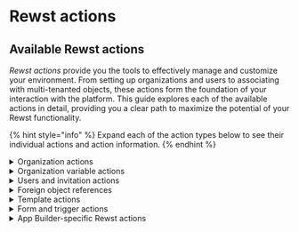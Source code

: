 # Rewst actions

## Available Rewst actions

_Rewst actions_ provide you the tools to effectively manage and customize your environment. From setting up organizations and users to associating with multi-tenanted objects, these actions form the foundation of your interaction with the platform. This guide explores each of the available actions in detail, providing you a clear path to maximize the potential of your Rewst functionality.

{% hint style="info" %}
Expand each of the action types below to see their individual actions and action information.
{% endhint %}

<details>

<summary>Organization actions</summary>

The actions in this section include the ability to list all organizations, fetch information about a specific organization, update an existing organizations details, and create an organization or bulk or organizations. These actions provide necessary capabilities to ensure seamless functioning and interoperability of your organizations within Rewst.

### **Get Organization**

**Description:** Retrieve data for a single organization in Rewst.

**Parameters:**

* **Organization ID:** Identifier of the organization to fetch data for. This ID is unique for each organization within Rewst.

**Output:** Outputs the details of the organization, which includes the Organization ID, Domain, Name, Managing Organization ID, and Enabled Status.

***

### **Bulk Create Organizations**

**Description:** Create multiple organizations at once within Rewst.

**Parameters:**

* Managing **Organization ID:** The ID of the managing organization. If not provided, the organization that initiated the operation will be set as the managing organization.
* Organizations (Required): List of organization details to be created. Each entry in the list should contain the following parameters:
  * Is Enabled: Boolean indicating if the organization should be enabled.
  * Name: The name of the organization in Rewst. The name must be unique.
  * Domain: The domain name of the organization's website, excluding protocol.

**Output:** Outputs a list of newly created organizations, each with its corresponding Organization ID, Domain, Name, Managing Organization ID, and Enabled Status.

***

### **Create Organization**

**Description:** Create a single organization within Rewst.

**Parameters:**

* Name (Required): The name of the organization to be created. This name must be unique within Rewst.
* Domain (Optional): The domain of the new organization, excluding protocol.
* Managing **Organization ID:** Identifier of the managing organization. If not provided, the organization that initiated the operation will be set as the managing organization.
* Is Enabled (Optional, default is true): A boolean indicating whether the new organization is enabled or not.

**Output:** Outputs the details of the newly created organization, which includes the Organization ID, Domain, Name, Managing Organization ID, and Enabled Status.

***

### **List Organizations**

**Description:** Fetch a list of all organizations in Rewst.

**Parameters:**

* Managing **Organization ID:** Identifier of the managing organization to fetch organizations for. This ID is unique for each organization within Rewst.
* Name (Optional): Name of the organization to search for. The name must be unique within Rewst.

**Output:** Outputs a list of organizations, each with its corresponding Organization ID, Domain, Name, Managing Organization ID, and Enabled Status.

***

### **Update Organization**

**Description:** Update details of an existing organization within Rewst.

**Parameters:**

* **Organization ID:** Identifier of the organization to be updated. This ID is unique for each organization within Rewst.
* Name (Optional): New name for the organization. This name must be unique within Rewst.
* Domain (Optional): New domain for the organization, excluding protocol.
* Is Enabled (Optional): Updated enabled status for the organization. It is a boolean value.

**Output:** Outputs the updated details of the organization, which includes the Organization ID, Domain, Name, Managing Organization ID, and Enabled Status.

***

### **List Integrations For Organization**

**Description:** This action retrieves a comprehensive list of integrations installed for a specific organization in Rewst, providing a detailed overview of each integration's attributes.

**Parameters:**

* **Organization ID:** The unique identifier for an organization in Rewst. This parameter is required to fetch the specific integration details pertinent to the organization.

**Output:**

The action generates a detailed list of integrations, including:

* **Integration ID, Name, and Reference:** Basic identifiers providing clarity on each integration.
* **Pack Configurations:** In-depth details of configurations applied to each integration, offering insights into their setup and customization.
* **Applied Triggers:** Information on workflow triggers linked to each integration, useful for understanding operational dynamics.
* **Foreign Object References:** Crucial data points that link integrations to external references, enhancing cross-platform data synchronization and management.

</details>

<details>

<summary>Organization variable actions</summary>

This section encompasses actions related to the manipulation of organization variables. These variables are key-value pairs stored at an organization level, typically used to hold configuration data that could be used across different operations within the organization. Actions here include the ability to create, update, delete, and list organization variables.

### List Organization Variables

**Description:** Lists all organization variables visible to the selected organization.

**Parameters:**

* **Organization ID:** (Optional) A dropdown list of the labels that correlate with the ID (visible in the code editor window) of an organization you'd like to retrieve.

**Output:** Returns a list of objects. Each object represents an organization variable and includes the ID, name, value, organization ID, category, timestamps, associated organization, and more.

***

### Get Organization Variable

**Description:** Retrieves a specific organization variable for a selected organization using the variable's name or value.

**Parameters:**

* **Name:** (Optional) The name of the organization variable.
* **Organization ID:** (Optional) A dropdown list of the labels that correlate with the ID of an organization you'd like to retrieve.
* **Value:** (Optional) The value of the organization variable.

**Output:** Returns an object (or list of objects) representing the organization variable, including the ID, name, value, organization ID, category, timestamps, associated organization, and more.

***

### Create Organization Variable

**Description:** Creates a new organization variable that's available for use within an organization's workflow context.

**Parameters:**

* **Name:** The name of the organization variable.
* **Value:** The value of the organization variable.
* **Category:** The category used to define the organization variable. Options include: `general`, `contact`, `system`, `secret`.
* **Use as default:** If true, this variable's value will be used as the default value for any managed organizations without a defined value.
* **Organization ID:** (Optional) The ID of the organization.

**Output:** Returns an object containing the new variable details including the ID, name, value, organization ID, category, timestamps, associated organization, and more.

***

### Bulk Upsert Organization Variables

**Description:** Performs a bulk operation to create or update organization variables.

**Parameters:**

* **Organization Variables:** A list of objects where each object represents an organization variable to be created or updated. Each object must include:
  * **Name:** The name of the organization variable.
  * **Value:** The value of the organization variable.
  * **Category:** The category used to define the organization variable. Options include: `general`, `contact`, `system`, `secret`.
  * **Use as default:** If true, this variable's value will be used as the default value for any managed organizations without a defined value.
  * **Organization ID:** (Optional) The ID of the organization.

**Output:** Returns a list of objects. Each object represents an upserted organization variable and includes properties such as ID, name, value, organization ID, category, timestamps, associated organization, and more.

***

### Delete Organization Variable

**Description:** Deletes a specific organization variable for a selected organization using the variable's name.

**Parameters:**

* **Organization ID:** The ID of an organization.
* **Name:** The name of the organization variable to be deleted.

**Output:** Returns an object indicating the success of the operation, including the name of the deleted variable and the ID of the organization from which it was deleted.

</details>

<details>

<summary>Users and invitation actions</summary>

The actions grouped under this section are designed to manage users and their invitations. This includes inviting users to join an organization, listing users, retrieving user information, and updating user details. These actions provide comprehensive user management capabilities, enabling secure and efficient operations within an organization.

### **List Users by Organization**

**Description**: Get user list and optionally invited users by your organization in Rewst.

**Parameters**:

* **Include User Invites?:** Whether or not to include user invites in the results.
* **Which Invites:** Which invitees to include. Can be `all`, `accepted`, or `pending`.

**Output**: A list of users with details like ID, role, organization ID, assigned role IDs, username, and a boolean indicating superuser status.

***

### **Get User**

**Description:** Get user by email or ID in Rewst.

**Parameters:**

* **ID:** The ID of a user in Rewst.
* **Organization ID:** The ID of an organization in Rewst.
* **Email address:** The email of a user in Rewst.

**Output:** The returned object includes the user's details like ID, role, organization ID, assigned role IDs, username, and a boolean indicating superuser status.

***

### **List User Invites to Rewst**

**Description:** Get user invite list by your organization in Rewst.

**Parameters:** _No parameters needed for this action._

**Output:** The returned list includes a list of user invite objects. Each object contains the invite's ID, email, organization ID, assigned role IDs, a boolean indicating acceptance status, and the ID of the inviter.

***

### **Invite User to Rewst**

**Description:** Invite a user to your organization in Rewst.

**Parameters:**

* **Email:** Email address of the user to invite.
* **Roles:** Role IDs to assign to user.

**Output:** The returned object includes the invite details such as ID, email, organization ID, assigned role IDs, a boolean indicating acceptance status, and the ID of the inviter.

***

### **Delete User Invite**

**Description:** Delete a user invite from your organization in Rewst.

**Parameters:**

* **Email:** Email address of the user invite to delete.

**Output:** The returned object shows the number of invites deleted.

***

### Link Microsoft CSP Customer <a href="#delete-user-invite" id="delete-user-invite"></a>

**Description:** Link one or more Rewst organizations to a microsoft CSP customer in Microsoft

**Parameters:**

* **CSP Integration Configuration ID**: The ID of a Microsoft CSP integration configuration in Rewst.
* **Microsoft CSP Customer ID**: The ID of the Microsoft CSP Customer in Rewst that you want to link your organization or organizations to.
* **Organization IDs**: The list of Rewst organization IDs to link.

**Output:** The returned object lists a confirmation of the linked organizations

***

### Get Microsoft CSP Customer <a href="#delete-user-invite" id="delete-user-invite"></a>

**Description:** Get data for a single Microsoft CSP customer in Rewst.

**Parameters:**

* **CSP Integration Configuration ID**: The ID of a Microsoft integration configuration in Rewst.

***

### List Microsoft CSP Customer <a href="#delete-user-invite" id="delete-user-invite"></a>

**Description:** Get a list of Microsoft CSP customers in Rewst.

**Parameters:**

* **CSP Integration Configuration ID**: The ID of a Microsoft integration configuration in Rewst.
* **Microsoft CSP Customer ID**: The ID of the Microsoft CSP Customer in Rewst that you want to link your organization or organizations to.
* **Organization IDs**: The list of Rewst organization IDs to link.

***

### Unlink Microsoft CSP Customer <a href="#delete-user-invite" id="delete-user-invite"></a>

**Description:** Unlink one or more Rewst organizations from a Microsoft CSP customer in Rewst.

**Parameters:**

* **CSP Integration Configuration ID**: The ID of a Microsoft integration configuration in Rewst.
* **Microsoft CSP Customer ID**: The ID of the Microsoft CSP Customer in Rewst that you want to link your organization or organizations to.
* **Organization IDs**: The list of Rewst organization IDs to link.

**Output:** The returned object lists a status for the unlink action

***

</details>

<details>

<summary>Foreign object references</summary>

The actions under this category help manage associations with external objects or resources in other systems. For workflows that need to interact with or refer to objects in external systems, these actions provide functionality for fetching and managing these references, enabling interoperability and extended functionality in workflows. Link an external reference to a workflow execution with an identifier and reference ID. Retrieve details later by specifying parameters. Choose user and set failure conditions for pre-existing links.

***

### Associate External Object

Linking external resources, like tickets from a PSA system, to your workflow executions can streamline management and enhance traceability. This section walks through the steps to associate an external object within your workflow executions.

#### **Key Points:**

* **Association:** Connects an external system's resource to your workflow.
* **Conflict Handling:** Optionally fails if a pre-existing link is detected.
* **User Execution:** Runs under specified user or default user.

#### **Parameters:**

* **identifier:** Unique identifier of the external resource you'd like to associate.
* **reference\_id:** Reference for the external resource that you will be able to call back on.
* **run\_as\_user (optional):** Defined user's ID or default user's ID (if blank) for running the task.
* **fail\_on\_conflict (optional):** Set this option to true if you don't want to overwrite any existing `reference_id`/`identifier` pair already exists.

#### **Output**

The resulting task's output returns the verified information about the associated external object.

***

### Get External Reference

Facilitates the retrieval of details about the any external integration or manually set references. You can use it to fetch all external integration references associated with a specific organization in Rewst or to find the organization and workflow execution associated with a specific external reference ID.

#### **Key Points:**

* **Retrieval:** Fetches external resource information.
* **User Execution:** Runs under specified user credentials or default user.
* **Organization Specific:** Requires organization ID for context.

#### **Parameters**

* **org\_id:** ID of the organization in Rewst.
* **identifier:** Unique identifier of the external resource.
* **reference\_id:** Reference ID of the external resource.
* **run\_as\_user (optional):** Specify user credentials.

#### **Output**

Returns detailed information about the external reference(s), such as the `org_id` in Rewst linked to it, the type of `identifier`, and the external `reference_id`. This information is helpful for cross-system data synchronization and management.

***

</details>

<details>

<summary>Template actions</summary>

Templates are vital components of workflows, allowing dynamic content to be incorporated into tasks. The actions here provide an interface for creating, updating, fetching, and deleting these templates, effectively aiding in workflow customization and dynamic content management.&#x20;

Use our template actions to manage templates that exist at the organization level of the workflow in which you are building. These actions won't work for child orgs of that workflow's organization.

### **Create Template**

**Description:** Lets you create a new template.

**Parameters:**

* **Name:** The name of the template.
* **Description:** A brief description of the template.
* **Body:** The actual template content.
* **Content Type:** The type of content used in the template.
* **Language:** The language used in the template. Options include: `html`, `markdown`, `powershell`, `python`, `yaml`.

**Output:** The action returns the newly created template's information, including its `id`.

***

### **Get Template**

**Description:** Lets you retrieve the details of an existing template.

**Parameters:**

* **Template ID**: The ID of the template you wish to retrieve.

**Output:** The action returns the requested template's information, including its `name`, `description`, `body`, `content_type`, and `language`.

***

### **List Templates**

**Description:** Lets you retrieve a list of all existing templates.

**Parameters:** _No parameters are required for this action._

**Output:** The action returns a list of all templates, with each entry including information about a template, such as its `id`, `name`, `description`, `body`, `content_type`, and `language`.

***

### **Update Template**

**Description:** Lets you update the details of an existing template.

**Parameters:**

* **Template ID:** The ID of the template you wish to update, it is a required field.
* **Body:** The new content of the template.
* **Content Type:** The new type of content used in the template. The options are `message` and `script`.
* **Description:** A brief description of the template.
* **Language:** The new language used in the template. The options include: `html`, `markdown`, `powershell`, `python`, `yaml`.

**Output:** The action returns the updated template's information, including its `id`.

***

### **Delete Template**

**Description:** Lets you delete an existing template.

**Parameters:**

* **Template ID**: The ID of the template you wish to delete.

**Output:** The action does not return any specific output, but its execution status indicates whether the deletion was successful.

</details>

<details>

<summary>Form and trigger actions</summary>

Forms are typically used for collecting user inputs, while triggers are events that initiate a workflow. The actions here include listing, fetching, and managing forms and triggers, which can streamline the management of these essential components, leading to more efficient workflows and user interactions.

### **List Forms**

**Description:** Retrieves a list of all forms in the system.

**Parameters:** No parameters are required for this action.

**Output:** The action returns a list of all forms, each item including information about a form.

***

### **Get Form**

**Description:** Retrieves details about a specific form in the system.

**Parameters:**

* **Name:** The name of the form.
* **ID:** The ID of the form.

**Output:** The action returns information about the specified form.

***

### **List Triggers**

**Description:** Retrieves a list of all triggers in the system.

**Parameters:** No parameters are required for this action.

**Output:** The action returns a list of all triggers, each item including information about a trigger.

***

### **Get Trigger**

**Description:** Retrieves details about a specific trigger in the system.

**Parameters:**

* **Name:** The name of the trigger.
* **ID:** The ID of the trigger.
* **Enabled:** A boolean value that indicates whether the trigger is enabled or not.

**Output:** The action returns information about the specified trigger.

</details>

<details>

<summary>App Builder-specific Rewst actions</summary>

These Rewst actions are for use with [App Builder](../../app-builder/) only.&#x20;

### **List Apps**

**Description:** Lists all apps, also known as sites, associated with the current organization in Rewst.

**Parameters:**

* **Run as user - optional:** The ID of the user to run the query as. If omitted, defaults to the workflow's context user.

**Output:** Returns a list of apps, including details such as ID, name, and organization association.

***

### **List Pages**

**Description:** Lists all pages for a specified app in Rewst.

**Parameters:**

* **App ID:** The ID of the app for which to fetch pages.
* **Run as user - optional:** The ID of the user to run the query as.

**Output:** Returns a list of pages within the specified app, including each page's ID, name, and metadata.

***

### **List Page Elements**

**Description:** Lists all elements within a specific page in an app, including their Element IDs and key properties.

**Parameters:**

* **Page ID:** The ID of the page whose elements you want to retrieve.
* **Run as user - optional:** The ID of the user to run the query as.

**Output:** Returns a dictionary mapping element IDs to their properties, including type, Craft ID, and other element-specific details.

***

### **Update Text Element Content**

**Description:** Updates the text-based content of a page element— such as a text block, button, link, HTML container, markdown block, or accordion— within a specified page.

**Parameters:**

* **Content:** The new text content to set for the element.
* **Page ID:** The ID of the page containing the element to update.
* **Element ID:** The ID of the page element whose text content you want to update.
* **Run as user - optional:** The ID of the user to run the query as.

**Output:** Returns the updated element's details, including confirmation of the new text content.

</details>

